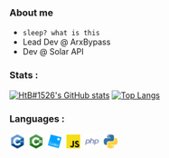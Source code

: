 
### About me
- `sleep? what is this`
- Lead Dev @ ArxBypass
- Dev @ Solar API
### Stats :
[![HtB#1526's GitHub stats](https://github-readme-stats.vercel.app/api?username=HtB1526&show_icons=true&layout=compact&theme=dark)](https://github.com/HtB1526)
[![Top Langs](https://github-readme-stats.vercel.app/api/top-langs/?username=HtB1526&layout=compact&theme=dark)](https://github.com/HtB1526)
### Languages :
<img style="margin-right: 5px" align="left" alt="VCSharp" width="28px" src="https://raw.githubusercontent.com/vscode-icons/vscode-icons/refs/heads/master/icons/file_type_cpp3.svg"/>
<img style="margin-right: 5px" align="left" alt="VCSharp" width="28px" src="https://raw.githubusercontent.com/vscode-icons/vscode-icons/master/icons/file_type_csharp2.svg"/>
<img style="margin-right: 5px" align="left" alt="VCSharp" width="28px" src="https://raw.githubusercontent.com/vscode-icons/vscode-icons/master/icons/file_type_luau.svg"/>
<img style="margin-right: 5px" align="left" alt="VCSharp" width="28px" src="https://raw.githubusercontent.com/vscode-icons/vscode-icons/refs/heads/master/icons/file_type_js_official.svg"/>
<img style="margin-right: 5px" align="left" alt="VCSharp" width="28px" src="https://raw.githubusercontent.com/vscode-icons/vscode-icons/refs/heads/master/icons/file_type_php3.svg"/>
<img style="margin-right: 5px" align="left" alt="VCSharp" width="28px" src="https://raw.githubusercontent.com/vscode-icons/vscode-icons/refs/heads/master/icons/file_type_python.svg"/>

